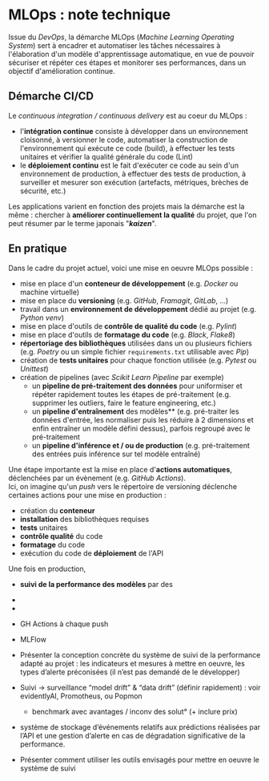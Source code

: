 # MLOps : note technique

Issue du *DevOps*, la démarche MLOps (*Machine Learning Operating System*) sert à encadrer et automatiser les tâches nécessaires à l'élaboration d'un modèle d'apprentissage automatique, en vue de pouvoir sécuriser et répéter ces étapes et monitorer ses performances, dans un objectif d'amélioration continue.

## Démarche CI/CD

Le *continuous integration / continuous delivery* est au coeur du MLOps :
- l'**intégration continue** consiste à développer dans un environnement cloisonné, à versionner le code, automatiser la construction de l'environnement qui exécute ce code (build), à effectuer les tests unitaires et vérifier la qualité générale du code (Lint)
- le **déploiement continu** est le fait d'exécuter ce code au sein d'un environnement de production, à effectuer des tests de production, à surveiller et mesurer son exécution (artefacts, métriques, brèches de sécurité, etc.)

Les applications varient en fonction des projets mais la démarche est la même : chercher à **améliorer continuellement la qualité** du projet, que l'on peut résumer par le terme japonais "***kaizen***".

## En pratique

Dans le cadre du projet actuel, voici une mise en oeuvre MLOps possible :
- mise en place d'un **conteneur de développement** (e.g. *Docker* ou machine virtuelle)
- mise en place du **versioning** (e.g. *GitHub*, *Framagit*, *GitLab*, ...)
- travail dans un **environnement de développement** dédié au projet (e.g. *Python venv*)
- mise en place d'outils de **contrôle de qualité du code** (e.g. *Pylint*)
- mise en place d'outils de **formatage du code** (e.g. *Black*, *Flake8*)
- **répertoriage des bibliothèques** utilisées dans un ou plusieurs fichiers (e.g. *Poetry* ou un simple fichier `requirements.txt` utilisable avec *Pip*)
- création de **tests unitaires** pour chaque fonction utilisée (e.g. *Pytest* ou *Unittest*)
- création de pipelines (avec *Scikit Learn Pipeline* par exemple)
  - un **pipeline de pré-traitement des données** pour uniformiser et répéter rapidement toutes les étapes de pré-traitement (e.g. supprimer les outliers, faire le feature engineering, etc.)
  - un **pipeline d'entraînement** des modèles** (e.g. pré-traiter les données d'entrée, les normaliser puis les réduire à 2 dimensions et enfin entraîner un modèle défini dessus), parfois regroupé avec le pré-traitement
  - un **pipeline d'inférence et / ou de production** (e.g. pré-traitement des entrées puis inférence sur tel modèle entraîné)

Une étape importante est la mise en place d'**actions automatiques**, déclenchées par un évènement (e.g. *GitHub Actions*).  
Ici, on imagine qu'un *push* vers le répertoire de versioning déclenche certaines actions pour une mise en production :
- création du **conteneur**
- **installation** des bibliothèques requises
- **tests** unitaires
- **contrôle qualité** du code
- **formatage** du code
- exécution du code de **déploiement** de l'API



<!-- 🚧🚧🚧🚧🚧🚧 -->

Une fois en production, 

- **suivi de la performance des modèles** par des 
- 
- 



- GH Actions à chaque push
- MLFlow
- Présenter la conception concrète du système de suivi de la performance adapté au projet : les indicateurs et mesures à mettre en oeuvre, les types d’alerte préconisées (il n’est pas demandé de le développer)
- Suivi → surveillance “model drift” & “data drift” (définir rapidement) : voir evidentlyAI, Promotheus, ou Popmon
  - benchmark avec avantages / inconv des solut° (+ inclure prix)
- système de stockage d’événements relatifs aux prédictions réalisées par l’API et une gestion d’alerte en cas de dégradation significative de la performance.
- Présenter comment utiliser les outils envisagés pour mettre en oeuvre le système de suivi
